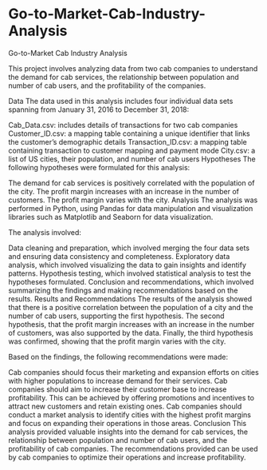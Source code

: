 # Go-to-Market-Cab-Industry-Analysis
Go-to-Market Cab Industry Analysis

This project involves analyzing data from two cab companies to understand the demand for cab services, the relationship between population and number of cab users, and the profitability of the companies.

Data
The data used in this analysis includes four individual data sets spanning from January 31, 2016 to December 31, 2018:

Cab_Data.csv: includes details of transactions for two cab companies
Customer_ID.csv: a mapping table containing a unique identifier that links the customer’s demographic details
Transaction_ID.csv: a mapping table containing transaction to customer mapping and payment mode
City.csv: a list of US cities, their population, and number of cab users
Hypotheses
The following hypotheses were formulated for this analysis:

The demand for cab services is positively correlated with the population of the city.
The profit margin increases with an increase in the number of customers.
The profit margin varies with the city.
Analysis
The analysis was performed in Python, using Pandas for data manipulation and visualization libraries such as Matplotlib and Seaborn for data visualization.

The analysis involved:

Data cleaning and preparation, which involved merging the four data sets and ensuring data consistency and completeness.
Exploratory data analysis, which involved visualizing the data to gain insights and identify patterns.
Hypothesis testing, which involved statistical analysis to test the hypotheses formulated.
Conclusion and recommendations, which involved summarizing the findings and making recommendations based on the results.
Results and Recommendations
The results of the analysis showed that there is a positive correlation between the population of a city and the number of cab users, supporting the first hypothesis. The second hypothesis, that the profit margin increases with an increase in the number of customers, was also supported by the data. Finally, the third hypothesis was confirmed, showing that the profit margin varies with the city.

Based on the findings, the following recommendations were made:

Cab companies should focus their marketing and expansion efforts on cities with higher populations to increase demand for their services.
Cab companies should aim to increase their customer base to increase profitability. This can be achieved by offering promotions and incentives to attract new customers and retain existing ones.
Cab companies should conduct a market analysis to identify cities with the highest profit margins and focus on expanding their operations in those areas.
Conclusion
This analysis provided valuable insights into the demand for cab services, the relationship between population and number of cab users, and the profitability of cab companies. The recommendations provided can be used by cab companies to optimize their operations and increase profitability.
